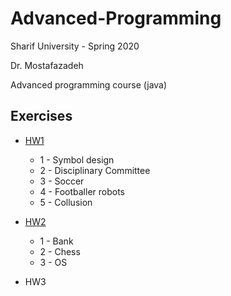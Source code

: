 # Advanced-Programming

Sharif University  - Spring 2020 

Dr. Mostafazadeh

Advanced programming course (java)

## Exercises
  -  [HW1](https://github.com/saaz742/Advanced-Programming/blob/main/Exercises/HW1/%D8%AA%D9%85%D8%B1%DB%8C%D9%86%20%D8%A7%D9%88%D9%84.pdf)
      - 1 - Symbol design
      - 2 - Disciplinary Committee
      - 3 - Soccer
      - 4 - Footballer robots
      - 5 - Collusion
        
  - [HW2](https://github.com/saaz742/Advanced-Programming/blob/main/Exercises/HW2/%D8%AA%D9%85%D8%B1%DB%8C%D9%86%20%D8%AF%D9%88%D9%85.pdf)
      - 1 - Bank
      - 2 - Chess
      - 3 - OS
        
  - HW3   
